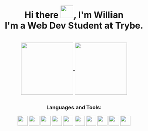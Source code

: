 <h1 align='center'> Hi there <img src="https://raw.githubusercontent.com/MartinHeinz/MartinHeinz/master/wave.gif" width="40px">, I'm Willian <br> I'm a Web Dev Student at Trybe. </h1>

<br>
<div align='center'>
  <a href='https://github.com/WillianDutra'>
    <img align='center' height='165em' src='https://github-readme-stats.vercel.app/api?username=WillianDutra&theme=dark&show_icons=true&count_private=true&icon_color=ffcc5b'>
  </a>
  <a href='https://github.com/WillianDutra'>
    <img align='center' height='165em' src='https://github-readme-stats.vercel.app/api/top-langs/?username=WillianDutra&layout=compact&theme=dark&show_icons=true&count_private=true&icon_color=ffcc5b'>
  </a>
</div>

##

<div align='center'>
  <h3 align='center'>Languages and Tools:</h3>
  <img height="32px" src="https://upload.vectorlogo.zone/logos/javascript/images/239ec8a4-163e-4792-83b6-3f6d96911757.svg">
  <img height="32px" src="https://cdn.jsdelivr.net/gh/devicons/devicon/icons/html5/html5-original.svg">
  <img height="32px" src="https://cdn.jsdelivr.net/gh/devicons/devicon/icons/css3/css3-original.svg">
  <img height="32px" src="https://cdn.jsdelivr.net/gh/devicons/devicon/icons/react/react-original.svg">
  <img height="32px" src="https://www.vectorlogo.zone/logos/jestjsio/jestjsio-icon.svg">
  <img height="32px" src="https://testing-library.com/img/octopus-128x128.png">
  <img height="32px" src="https://cdn.jsdelivr.net/gh/devicons/devicon/icons/git/git-plain.svg">
  <img height="32px" src="https://cdn.jsdelivr.net/gh/devicons/devicon/icons/github/github-original.svg">
  <img height="32" src="https://cdn.worldvectorlogo.com/logos/redux.svg">
  <img height="32px" src="https://www.vectorlogo.zone/logos/figma/figma-icon.svg">
</div>
